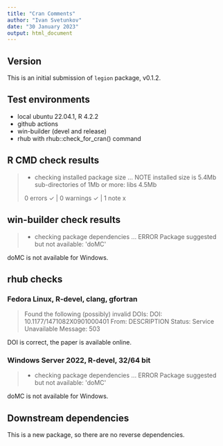```yaml
---
title: "Cran Comments"
author: "Ivan Svetunkov"
date: "30 January 2023"
output: html_document
---
```

## Version
This is an initial submission of ``legion`` package, v0.1.2.


## Test environments
* local ubuntu 22.04.1, R 4.2.2
* github actions
* win-builder (devel and release)
* rhub with rhub::check_for_cran() command


## R CMD check results
>* checking installed package size ... NOTE
>  installed size is  5.4Mb
>  sub-directories of 1Mb or more:
>    libs   4.5Mb
>
> 0 errors ✓ | 0 warnings ✓ | 1 note x


## win-builder check results
>* checking package dependencies ... ERROR
>Package suggested but not available: 'doMC'

doMC is not available for Windows.


## rhub checks
### Fedora Linux, R-devel, clang, gfortran
>Found the following (possibly) invalid DOIs:
>  DOI: 10.1177/1471082X0901000401
>    From: DESCRIPTION
>    Status: Service Unavailable
>    Message: 503

DOI is correct, the paper is available online.

### Windows Server 2022, R-devel, 32/64 bit
>* checking package dependencies ... ERROR
>Package suggested but not available: 'doMC'

doMC is not available for Windows.


## Downstream dependencies
This is a new package, so there are no reverse dependencies.
